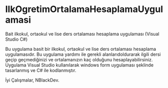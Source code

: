 # IlkOgretimOrtalamaHesaplamaUygulamasi
Bait ilkokul, ortaokul ve lise ders ortalaması hesaplama uygulaması (Visual Studio C#)

Bu uygulama basit bir ilkokul, ortaokul ve lise ders ortalaması hesaplama uygulamasıdır.
Bu uygulama yardımı ile gerekli alanlarıdoldurarak ilgili dersi geçip geçmediğinizi ve ortalamanızın kaç olduğunu hesaplayabilirsiniz.
Uygulama Visual Studio kullanılarak windows form uygulaması şeklinde tasarlanmış ve C# ile kodlanmıştır.

İyi Çalışmalar, NBlackDev.
